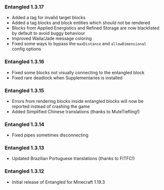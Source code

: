 ### Entangled 1.3.17
- Added a tag for invalid target blocks
- Added a tag blocks and block entities which should not be rendered
- Blocks from Applied Energistics and Refined Storage are now blacklisted by default to avoid buggy behaviour
- Improved Waila/Jade message coloring
- Fixed some ways to bypass the `maxDistance` and `allowDimensional` config options

### Entangled 1.3.16
- Fixed some blocks not visually connecting to the entangled block
- Fixed rare deadlock when Supplementaries is installed

### Entangled 1.3.15
- Errors from rendering blocks inside entangled blocks will now be reported instead of crashing the game
- Added Simplified Chinese translations (thanks to MuteTiefling!)

### Entangled 1.3.14
- Fixed pipes sometimes disconnecting

### Entangled 1.3.13
- Updated Brazilian Portuguese translations (thanks to FITFC!)

### Entangled 1.3.12
- Initial release of Entangled for Minecraft 1.19.3
